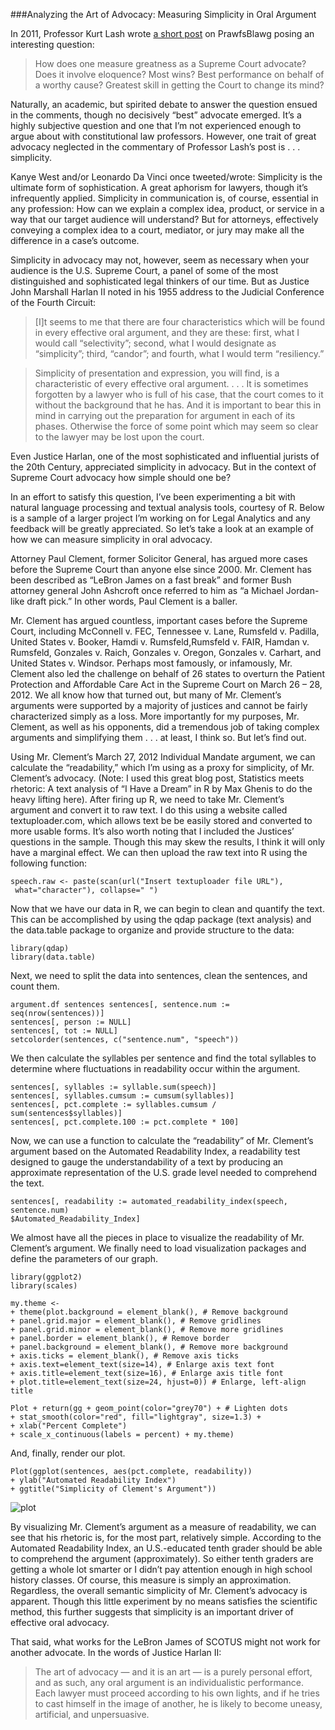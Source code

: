 ###Analyzing the Art of Advocacy: Measuring Simplicity in Oral Argument


In 2011, Professor Kurt Lash wrote [a short post](http://prawfsblawg.blogs.com/prawfsblawg/2011/05/supreme-court-advocates-the-best-there-ever-was.html) on PrawfsBlawg posing an interesting question:

> How does one measure greatness as a Supreme Court advocate?  Does it involve eloquence?  Most wins?  Best performance on behalf of a worthy cause? Greatest skill in getting the Court to change its mind?

Naturally, an academic, but spirited debate to answer the question ensued in the comments, though no decisively “best” advocate emerged. It’s a highly subjective question and one that I’m not experienced enough to argue about with constitutional law professors. However, one trait of great advocacy neglected in the commentary of Professor Lash’s post is . . . simplicity.

Kanye West and/or Leonardo Da Vinci once tweeted/wrote: Simplicity is the ultimate form of sophistication. A great aphorism for lawyers, though it’s infrequently applied. Simplicity in communication is, of course, essential in any profession: How can we explain a complex idea, product, or service in a way that our target audience will understand? But for attorneys, effectively conveying a complex idea to a court, mediator, or jury may make all the difference in a case’s outcome.

Simplicity in advocacy may not, however, seem as necessary when your audience is the U.S. Supreme Court, a panel of some of the most distinguished and sophisticated legal thinkers of our time. But as Justice John Marshall Harlan II noted in his 1955 address to the Judicial Conference of the Fourth Circuit:

> [I]t seems to me that there are four characteristics which will be found in every effective oral argument, and they are these: first, what I would call “selectivity”; second, what I would designate as “simplicity”; third, “candor”; and fourth, what I would term “resiliency.”

> Simplicity of presentation and expression, you will find, is a characteristic of every effective oral argument. . . . It is sometimes forgotten by a lawyer who is full of his case, that the court comes to it without the background that he has. And it is important to bear this in mind in carrying out the preparation for argument in each of its phases. Otherwise the force of some point which may seem so clear to the lawyer may be lost upon the court.

Even Justice Harlan, one of the most sophisticated and influential jurists of the 20th Century, appreciated simplicity in advocacy. But in the context of Supreme Court advocacy how simple should one be?

In an effort to satisfy this question, I’ve been experimenting a bit with natural language processing and textual analysis tools, courtesy of R. Below is a sample of a larger project I’m working on for Legal Analytics and any feedback will be greatly appreciated. So let’s take a look at an example of how we can measure simplicity in oral advocacy.

Attorney Paul Clement, former Solicitor General, has argued more cases before the Supreme Court than anyone else since 2000. Mr. Clement has been described as “LeBron James on a fast break” and former Bush attorney general John Ashcroft once referred to him as “a Michael Jordan-like draft pick.” In other words, Paul Clement is a baller.

Mr. Clement has argued countless, important cases before the Supreme Court, including McConnell v. FEC, Tennessee v. Lane, Rumsfeld v. Padilla, United States v. Booker, Hamdi v. Rumsfeld,Rumsfeld v. FAIR, Hamdan v. Rumsfeld, Gonzales v. Raich, Gonzales v. Oregon, Gonzales v. Carhart, and United States v. Windsor. Perhaps most famously, or infamously, Mr. Clement also led  the challenge on behalf of 26 states to overturn the Patient Protection and Affordable Care Act in the Supreme Court on March 26 – 28, 2012. We all know how that turned out, but many of Mr. Clement’s arguments were supported by a majority of justices and cannot be fairly characterized simply as a loss. More importantly for my purposes, Mr. Clement, as well as his opponents, did a tremendous job of taking complex arguments and simplifying them . . . at least, I think so. But let’s find out.

Using Mr. Clement’s March 27, 2012 Individual Mandate argument, we can calculate the “readability,” which I’m using as a proxy for simplicity, of Mr. Clement’s advocacy. (Note: I used this great blog post, Statistics meets rhetoric: A text analysis of “I Have a Dream” in R by Max Ghenis to do the heavy lifting here). After firing up R, we need to take Mr. Clement’s argument and convert it to raw text. I do this using a website called textuploader.com, which allows text be be easily stored and converted to more usable forms. It’s also worth noting that I included the Justices’ questions in the sample. Though this may skew the results, I think it will only have a marginal effect. We can then upload the raw text into R using the following function:

```{r}
speech.raw <- paste(scan(url("Insert textuploader file URL"),
 what="character"), collapse=" ")
```

Now that we have our data in R, we can begin to clean and quantify the text. This can be accomplished by using the qdap package (text analysis) and the data.table package to organize and provide structure to the data:

```{r}
library(qdap)
library(data.table)
```

Next, we need to split the data into sentences, clean the sentences, and count them.

```{r}
argument.df sentences sentences[, sentence.num := seq(nrow(sentences))]
sentences[, person := NULL]
sentences[, tot := NULL]
setcolorder(sentences, c("sentence.num", "speech"))
```

We then calculate the syllables per sentence and find the total syllables to determine where fluctuations in readability occur within the argument.

```{r}
sentences[, syllables := syllable.sum(speech)]
sentences[, syllables.cumsum := cumsum(syllables)]
sentences[, pct.complete := syllables.cumsum / sum(sentences$syllables)]
sentences[, pct.complete.100 := pct.complete * 100]
```

Now, we can use a function to calculate the “readability” of Mr. Clement’s argument based on the Automated Readability Index, a readability test designed to gauge the understandability of a text by producing an approximate representation of the U.S. grade level needed to comprehend the text.

```{r}
sentences[, readability := automated_readability_index(speech, sentence.num)
$Automated_Readability_Index]
```

We almost have all the pieces in place to visualize the readability of Mr. Clement’s argument. We finally need to load visualization packages and define the parameters of our graph.

```{r}
library(ggplot2)
library(scales)
 
my.theme <-
+ theme(plot.background = element_blank(), # Remove background
+ panel.grid.major = element_blank(), # Remove gridlines
+ panel.grid.minor = element_blank(), # Remove more gridlines
+ panel.border = element_blank(), # Remove border
+ panel.background = element_blank(), # Remove more background
+ axis.ticks = element_blank(), # Remove axis ticks
+ axis.text=element_text(size=14), # Enlarge axis text font
+ axis.title=element_text(size=16), # Enlarge axis title font
+ plot.title=element_text(size=24, hjust=0)) # Enlarge, left-align title
 
Plot + return(gg + geom_point(color="grey70") + # Lighten dots
+ stat_smooth(color="red", fill="lightgray", size=1.3) +
+ xlab("Percent Complete")
+ scale_x_continuous(labels = percent) + my.theme)
```

And, finally, render our plot.

```{r}
Plot(ggplot(sentences, aes(pct.complete, readability))
+ ylab("Automated Readability Index")
+ ggtitle("Simplicity of Clement's Argument"))
```

![plot](http://patellis.files.wordpress.com/2014/03/rplot01.png?w=960)

By visualizing Mr. Clement’s argument as a measure of readability, we can see that his rhetoric is, for the most part, relatively simple. According to the Automated Readability Index, an U.S.-educated tenth grader should be able to comprehend the argument (approximately). So either tenth graders are getting a whole lot smarter or I didn’t pay attention enough in high school history classes. Of course, this measure is simply an approximation. Regardless, the overall semantic simplicity of Mr. Clement’s advocacy is apparent. Though this little experiment by no means satisfies the scientific method, this further suggests that simplicity is an important driver of effective oral advocacy.

That said, what works for the LeBron James of SCOTUS might not work for another advocate. In the words of Justice Harlan II:

> The art of advocacy — and it is an art — is a purely personal effort, and as such, any oral argument is an individualistic performance. Each lawyer must proceed according to his own lights, and if he tries to cast himself in the image of another, he is likely to become uneasy, artificial, and unpersuasive.
